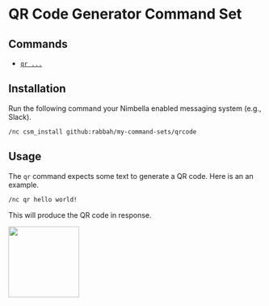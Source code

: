 # QR Code Generator Command Set

## Commands

- [`qr ...`](./packages/qr/qr/qr.js)

## Installation

Run the following command your Nimbella enabled messaging system (e.g., Slack).

```
/nc csm_install github:rabbah/my-command-sets/qrcode
```

## Usage

The `qr` command expects some text to generate a QR code.
Here is an an example.

```sh
/nc qr hello world!
```

This will produce the QR code in response.

<img width="140" src="https://user-images.githubusercontent.com/4959922/87235587-7f40d280-c3ab-11ea-9e1d-10d02ce7d1b0.png">
